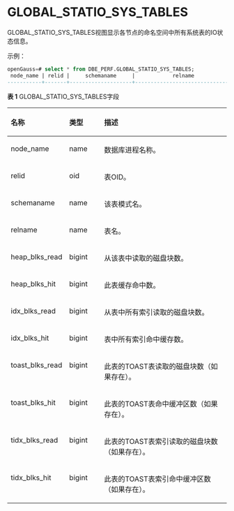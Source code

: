 # GLOBAL\_STATIO\_SYS\_TABLES

GLOBAL\_STATIO\_SYS\_TABLES视图显示各节点的命名空间中所有系统表的IO状态信息。

示例：
```sql
openGauss=# select * from DBE_PERF.GLOBAL_STATIO_SYS_TABLES;
 node_name | relid |     schemaname     |            relname            | heap_blks_read | heap_blks_hit | idx_blks_read | idx_blks_hit | toast_blks_read | toast_blks_hit | tidx_blks_read | tidx_blks_hit 
-----------+-------+--------------------+-------------------------------+----------------+---------------+---------------+--------------+-----------------+----------------+----------------+---------------
```

**表 1**  GLOBAL\_STATIO\_SYS\_TABLES字段

<a name="zh-cn_topic_0237122680_table9244183301519"></a>
<table><thead align="left"><tr id="zh-cn_topic_0237122680_row113771733171519"><th class="cellrowborder" valign="top" width="17.658234176582344%" id="mcps1.2.4.1.1"><p id="zh-cn_topic_0237122680_p937783310159"><a name="zh-cn_topic_0237122680_p937783310159"></a><a name="zh-cn_topic_0237122680_p937783310159"></a><strong id="zh-cn_topic_0237122680_b1837823310155"><a name="zh-cn_topic_0237122680_b1837823310155"></a><a name="zh-cn_topic_0237122680_b1837823310155"></a>名称</strong></p>
</th>
<th class="cellrowborder" valign="top" width="16.71832816718328%" id="mcps1.2.4.1.2"><p id="zh-cn_topic_0237122680_p43781533181513"><a name="zh-cn_topic_0237122680_p43781533181513"></a><a name="zh-cn_topic_0237122680_p43781533181513"></a><strong id="zh-cn_topic_0237122680_b337813310153"><a name="zh-cn_topic_0237122680_b337813310153"></a><a name="zh-cn_topic_0237122680_b337813310153"></a>类型</strong></p>
</th>
<th class="cellrowborder" valign="top" width="65.62343765623437%" id="mcps1.2.4.1.3"><p id="zh-cn_topic_0237122680_p153783338159"><a name="zh-cn_topic_0237122680_p153783338159"></a><a name="zh-cn_topic_0237122680_p153783338159"></a><strong id="zh-cn_topic_0237122680_b437817331150"><a name="zh-cn_topic_0237122680_b437817331150"></a><a name="zh-cn_topic_0237122680_b437817331150"></a>描述</strong></p>
</th>
</tr>
</thead>
<tbody><tr id="zh-cn_topic_0237122680_row113784339156"><td class="cellrowborder" valign="top" width="17.658234176582344%" headers="mcps1.2.4.1.1 "><p id="zh-cn_topic_0237122680_p937823341519"><a name="zh-cn_topic_0237122680_p937823341519"></a><a name="zh-cn_topic_0237122680_p937823341519"></a>node_name</p>
</td>
<td class="cellrowborder" valign="top" width="16.71832816718328%" headers="mcps1.2.4.1.2 "><p id="zh-cn_topic_0237122680_p1737893311510"><a name="zh-cn_topic_0237122680_p1737893311510"></a><a name="zh-cn_topic_0237122680_p1737893311510"></a>name</p>
</td>
<td class="cellrowborder" valign="top" width="65.62343765623437%" headers="mcps1.2.4.1.3 "><p id="zh-cn_topic_0237122680_p1337819333158"><a name="zh-cn_topic_0237122680_p1337819333158"></a><a name="zh-cn_topic_0237122680_p1337819333158"></a>数据库进程名称。</p>
</td>
</tr>
<tr id="zh-cn_topic_0237122680_row18378163320152"><td class="cellrowborder" valign="top" width="17.658234176582344%" headers="mcps1.2.4.1.1 "><p id="zh-cn_topic_0237122680_p13378833111512"><a name="zh-cn_topic_0237122680_p13378833111512"></a><a name="zh-cn_topic_0237122680_p13378833111512"></a>relid</p>
</td>
<td class="cellrowborder" valign="top" width="16.71832816718328%" headers="mcps1.2.4.1.2 "><p id="zh-cn_topic_0237122680_p8379173391511"><a name="zh-cn_topic_0237122680_p8379173391511"></a><a name="zh-cn_topic_0237122680_p8379173391511"></a>oid</p>
</td>
<td class="cellrowborder" valign="top" width="65.62343765623437%" headers="mcps1.2.4.1.3 "><p id="zh-cn_topic_0237122680_p14379193316153"><a name="zh-cn_topic_0237122680_p14379193316153"></a><a name="zh-cn_topic_0237122680_p14379193316153"></a>表OID。</p>
</td>
</tr>
<tr id="zh-cn_topic_0237122680_row163794334154"><td class="cellrowborder" valign="top" width="17.658234176582344%" headers="mcps1.2.4.1.1 "><p id="zh-cn_topic_0237122680_p23791433171512"><a name="zh-cn_topic_0237122680_p23791433171512"></a><a name="zh-cn_topic_0237122680_p23791433171512"></a>schemaname</p>
</td>
<td class="cellrowborder" valign="top" width="16.71832816718328%" headers="mcps1.2.4.1.2 "><p id="zh-cn_topic_0237122680_p1637963311517"><a name="zh-cn_topic_0237122680_p1637963311517"></a><a name="zh-cn_topic_0237122680_p1637963311517"></a>name</p>
</td>
<td class="cellrowborder" valign="top" width="65.62343765623437%" headers="mcps1.2.4.1.3 "><p id="zh-cn_topic_0237122680_p5379533151518"><a name="zh-cn_topic_0237122680_p5379533151518"></a><a name="zh-cn_topic_0237122680_p5379533151518"></a>该表模式名。</p>
</td>
</tr>
<tr id="zh-cn_topic_0237122680_row437953341512"><td class="cellrowborder" valign="top" width="17.658234176582344%" headers="mcps1.2.4.1.1 "><p id="zh-cn_topic_0237122680_p4380133315159"><a name="zh-cn_topic_0237122680_p4380133315159"></a><a name="zh-cn_topic_0237122680_p4380133315159"></a>relname</p>
</td>
<td class="cellrowborder" valign="top" width="16.71832816718328%" headers="mcps1.2.4.1.2 "><p id="zh-cn_topic_0237122680_p1238023381510"><a name="zh-cn_topic_0237122680_p1238023381510"></a><a name="zh-cn_topic_0237122680_p1238023381510"></a>name</p>
</td>
<td class="cellrowborder" valign="top" width="65.62343765623437%" headers="mcps1.2.4.1.3 "><p id="zh-cn_topic_0237122680_p18380123371512"><a name="zh-cn_topic_0237122680_p18380123371512"></a><a name="zh-cn_topic_0237122680_p18380123371512"></a>表名。</p>
</td>
</tr>
<tr id="zh-cn_topic_0237122680_row5380143320154"><td class="cellrowborder" valign="top" width="17.658234176582344%" headers="mcps1.2.4.1.1 "><p id="zh-cn_topic_0237122680_p138119337156"><a name="zh-cn_topic_0237122680_p138119337156"></a><a name="zh-cn_topic_0237122680_p138119337156"></a>heap_blks_read</p>
</td>
<td class="cellrowborder" valign="top" width="16.71832816718328%" headers="mcps1.2.4.1.2 "><p id="zh-cn_topic_0237122680_p23811433181519"><a name="zh-cn_topic_0237122680_p23811433181519"></a><a name="zh-cn_topic_0237122680_p23811433181519"></a>bigint</p>
</td>
<td class="cellrowborder" valign="top" width="65.62343765623437%" headers="mcps1.2.4.1.3 "><p id="zh-cn_topic_0237122680_p1538193331516"><a name="zh-cn_topic_0237122680_p1538193331516"></a><a name="zh-cn_topic_0237122680_p1538193331516"></a>从该表中读取的磁盘块数。</p>
</td>
</tr>
<tr id="zh-cn_topic_0237122680_row13381203315157"><td class="cellrowborder" valign="top" width="17.658234176582344%" headers="mcps1.2.4.1.1 "><p id="zh-cn_topic_0237122680_p1138112333152"><a name="zh-cn_topic_0237122680_p1138112333152"></a><a name="zh-cn_topic_0237122680_p1138112333152"></a>heap_blks_hit</p>
</td>
<td class="cellrowborder" valign="top" width="16.71832816718328%" headers="mcps1.2.4.1.2 "><p id="zh-cn_topic_0237122680_p17381163331510"><a name="zh-cn_topic_0237122680_p17381163331510"></a><a name="zh-cn_topic_0237122680_p17381163331510"></a>bigint</p>
</td>
<td class="cellrowborder" valign="top" width="65.62343765623437%" headers="mcps1.2.4.1.3 "><p id="zh-cn_topic_0237122680_p1838163301512"><a name="zh-cn_topic_0237122680_p1838163301512"></a><a name="zh-cn_topic_0237122680_p1838163301512"></a>此表缓存命中数。</p>
</td>
</tr>
<tr id="zh-cn_topic_0237122680_row1538163319150"><td class="cellrowborder" valign="top" width="17.658234176582344%" headers="mcps1.2.4.1.1 "><p id="zh-cn_topic_0237122680_p3381143315157"><a name="zh-cn_topic_0237122680_p3381143315157"></a><a name="zh-cn_topic_0237122680_p3381143315157"></a>idx_blks_read</p>
</td>
<td class="cellrowborder" valign="top" width="16.71832816718328%" headers="mcps1.2.4.1.2 "><p id="zh-cn_topic_0237122680_p143819336155"><a name="zh-cn_topic_0237122680_p143819336155"></a><a name="zh-cn_topic_0237122680_p143819336155"></a>bigint</p>
</td>
<td class="cellrowborder" valign="top" width="65.62343765623437%" headers="mcps1.2.4.1.3 "><p id="zh-cn_topic_0237122680_p338223311155"><a name="zh-cn_topic_0237122680_p338223311155"></a><a name="zh-cn_topic_0237122680_p338223311155"></a>从表中所有索引读取的磁盘块数。</p>
</td>
</tr>
<tr id="zh-cn_topic_0237122680_row538214333151"><td class="cellrowborder" valign="top" width="17.658234176582344%" headers="mcps1.2.4.1.1 "><p id="zh-cn_topic_0237122680_p193821433101511"><a name="zh-cn_topic_0237122680_p193821433101511"></a><a name="zh-cn_topic_0237122680_p193821433101511"></a>idx_blks_hit</p>
</td>
<td class="cellrowborder" valign="top" width="16.71832816718328%" headers="mcps1.2.4.1.2 "><p id="zh-cn_topic_0237122680_p1138214336157"><a name="zh-cn_topic_0237122680_p1138214336157"></a><a name="zh-cn_topic_0237122680_p1138214336157"></a>bigint</p>
</td>
<td class="cellrowborder" valign="top" width="65.62343765623437%" headers="mcps1.2.4.1.3 "><p id="zh-cn_topic_0237122680_p1738218339154"><a name="zh-cn_topic_0237122680_p1738218339154"></a><a name="zh-cn_topic_0237122680_p1738218339154"></a>表中所有索引命中缓存数。</p>
</td>
</tr>
<tr id="zh-cn_topic_0237122680_row9382133341513"><td class="cellrowborder" valign="top" width="17.658234176582344%" headers="mcps1.2.4.1.1 "><p id="zh-cn_topic_0237122680_p638233314151"><a name="zh-cn_topic_0237122680_p638233314151"></a><a name="zh-cn_topic_0237122680_p638233314151"></a>toast_blks_read</p>
</td>
<td class="cellrowborder" valign="top" width="16.71832816718328%" headers="mcps1.2.4.1.2 "><p id="zh-cn_topic_0237122680_p10382183311518"><a name="zh-cn_topic_0237122680_p10382183311518"></a><a name="zh-cn_topic_0237122680_p10382183311518"></a>bigint</p>
</td>
<td class="cellrowborder" valign="top" width="65.62343765623437%" headers="mcps1.2.4.1.3 "><p id="zh-cn_topic_0237122680_p13383933181513"><a name="zh-cn_topic_0237122680_p13383933181513"></a><a name="zh-cn_topic_0237122680_p13383933181513"></a>此表的TOAST表读取的磁盘块数（如果存在）。</p>
</td>
</tr>
<tr id="zh-cn_topic_0237122680_row338313330156"><td class="cellrowborder" valign="top" width="17.658234176582344%" headers="mcps1.2.4.1.1 "><p id="zh-cn_topic_0237122680_p20383123331512"><a name="zh-cn_topic_0237122680_p20383123331512"></a><a name="zh-cn_topic_0237122680_p20383123331512"></a>toast_blks_hit</p>
</td>
<td class="cellrowborder" valign="top" width="16.71832816718328%" headers="mcps1.2.4.1.2 "><p id="zh-cn_topic_0237122680_p15383173314152"><a name="zh-cn_topic_0237122680_p15383173314152"></a><a name="zh-cn_topic_0237122680_p15383173314152"></a>bigint</p>
</td>
<td class="cellrowborder" valign="top" width="65.62343765623437%" headers="mcps1.2.4.1.3 "><p id="zh-cn_topic_0237122680_p17383183317156"><a name="zh-cn_topic_0237122680_p17383183317156"></a><a name="zh-cn_topic_0237122680_p17383183317156"></a>此表的TOAST表命中缓冲区数（如果存在）。</p>
</td>
</tr>
<tr id="zh-cn_topic_0237122680_row18383203319158"><td class="cellrowborder" valign="top" width="17.658234176582344%" headers="mcps1.2.4.1.1 "><p id="zh-cn_topic_0237122680_p13383103316150"><a name="zh-cn_topic_0237122680_p13383103316150"></a><a name="zh-cn_topic_0237122680_p13383103316150"></a>tidx_blks_read</p>
</td>
<td class="cellrowborder" valign="top" width="16.71832816718328%" headers="mcps1.2.4.1.2 "><p id="zh-cn_topic_0237122680_p10383133191515"><a name="zh-cn_topic_0237122680_p10383133191515"></a><a name="zh-cn_topic_0237122680_p10383133191515"></a>bigint</p>
</td>
<td class="cellrowborder" valign="top" width="65.62343765623437%" headers="mcps1.2.4.1.3 "><p id="zh-cn_topic_0237122680_p43836332155"><a name="zh-cn_topic_0237122680_p43836332155"></a><a name="zh-cn_topic_0237122680_p43836332155"></a>此表的TOAST表索引读取的磁盘块数（如果存在）。</p>
</td>
</tr>
<tr id="zh-cn_topic_0237122680_row3383133311151"><td class="cellrowborder" valign="top" width="17.658234176582344%" headers="mcps1.2.4.1.1 "><p id="zh-cn_topic_0237122680_p20383153351520"><a name="zh-cn_topic_0237122680_p20383153351520"></a><a name="zh-cn_topic_0237122680_p20383153351520"></a>tidx_blks_hit</p>
</td>
<td class="cellrowborder" valign="top" width="16.71832816718328%" headers="mcps1.2.4.1.2 "><p id="zh-cn_topic_0237122680_p1438403315157"><a name="zh-cn_topic_0237122680_p1438403315157"></a><a name="zh-cn_topic_0237122680_p1438403315157"></a>bigint</p>
</td>
<td class="cellrowborder" valign="top" width="65.62343765623437%" headers="mcps1.2.4.1.3 "><p id="zh-cn_topic_0237122680_p8384833171510"><a name="zh-cn_topic_0237122680_p8384833171510"></a><a name="zh-cn_topic_0237122680_p8384833171510"></a>此表的TOAST表索引命中缓冲区数（如果存在）。</p>
</td>
</tr>
</tbody>
</table>


